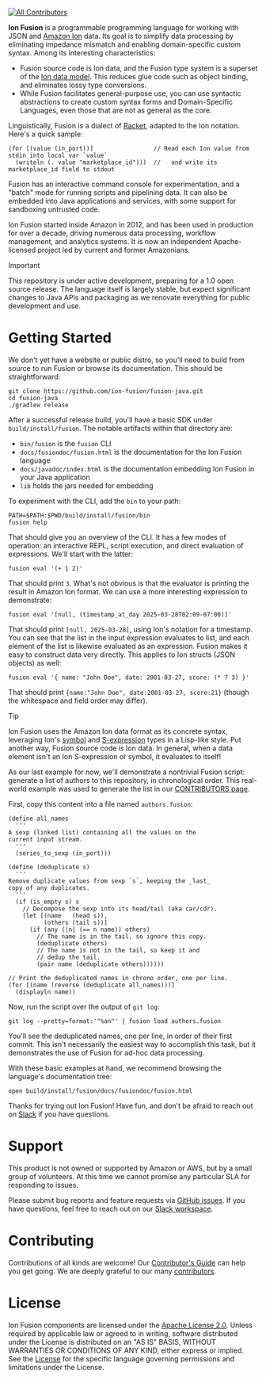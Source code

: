 <!-- Copyright Ion Fusion contributors. All rights reserved. -->
<!-- SPDX-License-Identifier: Apache-2.0 -->

[![All Contributors](https://img.shields.io/github/all-contributors/toddjonker/fusion-java?color=ee8449&style=flat-square)](#contributors)

**Ion Fusion** is a programmable programming language for working with JSON and [Amazon Ion][ion]
data. Its goal is to simplify data processing by eliminating impedance mismatch and enabling
domain-specific custom syntax. Among its interesting characteristics:

* Fusion source code is Ion data, and the Fusion type system is a superset of the
  [Ion data model][data]. This reduces glue code such as object binding, and eliminates lossy type
  conversions.
* While Fusion facilitates general-purpose use, you can use syntactic abstractions to create custom
  syntax forms and Domain-Specific Languages, even those that are not as general as the core.

Linguistically, Fusion is a dialect of [Racket][], adapted to the Ion notation. Here's a quick 
sample:

```
(for [(value (in_port))]                 // Read each Ion value from stdin into local var `value`
  (writeln (. value "marketplace_id")))  //   and write its marketplace_id field to stdout
```

Fusion has an interactive command console for experimentation, and a "batch" mode for running
scripts and pipelining data. It can also be embedded into Java applications and services, with
some support for sandboxing untrusted code.

Ion Fusion started inside Amazon in 2012, and has been used in production for over a
decade, driving numerous data processing, workflow management, and analytics systems.
It is now an independent Apache-licensed project led by current and former Amazonians.

> [!IMPORTANT]
> This repository is under active development, preparing for a 1.0 open source release. The language
> itself is largely stable, but expect significant changes to Java APIs and packaging as we
> renovate everything for public development and use.


# Getting Started

We don't yet have a website or public distro, so you'll need to build from source to run Fusion or
browse its documentation. This should be straightforward:

```shell
git clone https://github.com/ion-fusion/fusion-java.git
cd fusion-java
./gradlew release
```

After a successful release build, you'll have a basic SDK under `build/install/fusion`. The notable
artifacts within that directory are:

* `bin/fusion` is the `fusion` CLI
* `docs/fusiondoc/fusion.html` is the documentation for the Ion Fusion language
* `docs/javadoc/index.html` is the documentation embedding Ion Fusion in your Java application
* `lib` holds the jars needed for embedding

To experiment with the CLI, add the `bin` to your path:

```shell
PATH=$PATH:$PWD/build/install/fusion/bin
fusion help
```
That should give you an overview of the CLI. 
It has a few modes of operation: an interactive REPL, script execution, and direct 
evaluation of expressions. We'll start with the latter:

```shell
fusion eval '(+ 1 2)'
```

That should print `3`.  What's not obvious is that the evaluator is printing the result in 
Amazon Ion format.  We can use a more interesting expression to demonstrate:

```shell
fusion eval '[null, (timestamp_at_day 2025-03-28T02:09-07:00)]'
```

That should print `[null, 2025-03-28]`, using Ion's notation for a timestamp. You can see that the
list in the input expression evaluates to list, and each element of the list is likewise evaluated
as an expression. Fusion makes it easy to construct data very directly. This applies to Ion structs
(JSON objects) as well:

```shell
fusion eval '{ name: "John Doe", date: 2001-03-27, score: (* 7 3) }'
```

That should print `{name:"John Doe", date:2001-03-27, score:21}` (though the whitespace and field 
order may differ).

> [!TIP]
> Ion Fusion uses the Amazon Ion data format as its concrete syntax, leveraging Ion's [symbol][] 
> and [S-expression][sexp] types in a Lisp-like style. Put another way, Fusion source code _is_
> Ion data. In general, when a data element isn't an Ion S-expression or symbol, it evaluates to 
> itself!

As our last example for now, we'll demonstrate a nontrivial Fusion script: generate a list of 
authors to this repository, in chronological order. This real-world example was used to generate the
list in our [CONTRIBUTORS page](CONTRIBUTORS.md).

First, copy this content into a file named `authors.fusion`:

```
(define all_names
  '''
A sexp (linked list) containing all the values on the
current input stream.
  '''
  (series_to_sexp (in_port)))

(define (deduplicate s)
  '''
Remove duplicate values from sexp `s`, keeping the _last_
copy of any duplicates.
  '''
  (if (is_empty s) s
    // Decompose the sexp into its head/tail (aka car/cdr).
    (let [(name   (head s)),
          (others (tail s))]
      (if (any (|n| (== n name)) others)
        // The name is in the tail, so ignore this copy.
        (deduplicate others)
        // The name is not in the tail, so keep it and
        // dedup the tail.
        (pair name (deduplicate others))))))

// Print the deduplicated names in chrono order, one per line.
(for [(name (reverse (deduplicate all_names)))]
  (displayln name))
```

Now, run the script over the output of `git log`:

```shell
git log --pretty=format:'"%an"' | fusion load authors.fusion
```

You'll see the deduplicated names, one per line, in order of their first commit. This isn't 
necessarily the easiest way to accomplish this task, but it demonstrates the use of Fusion for 
ad-hoc data processing.

With these basic examples at hand, we recommend browsing the language's documentation tree:

```shell
open build/install/fusion/docs/fusiondoc/fusion.html
```

Thanks for trying out Ion Fusion!  Have fun, and don't be afraid to reach out on [Slack][slack] if
you have questions.


# Support

This product is not owned or supported by Amazon or AWS, but by a small group of volunteers.
At this time we cannot promise any particular SLA for responding to issues.

Please submit bug reports and feature requests via [GitHub issues][issues].
If you have questions, feel free to reach out on our [Slack workspace][slack].


# Contributing

Contributions of all kinds are welcome! Our [Contributor's Guide](CONTRIBUTING.md) can help you get 
going.  We are deeply grateful to our many [contributors](CONTRIBUTORS.md).

<!-- ALL-CONTRIBUTORS-LIST:START - Do not remove or modify this section -->
<!-- prettier-ignore-start -->
<!-- markdownlint-disable -->

<!-- markdownlint-restore -->
<!-- prettier-ignore-end -->

<!-- ALL-CONTRIBUTORS-LIST:END -->


# License

Ion Fusion components are licensed under the [Apache License 2.0](LICENSE). Unless required by
applicable law or agreed to in writing, software distributed under the License is distributed on
an "AS IS" BASIS, WITHOUT WARRANTIES OR CONDITIONS OF ANY KIND, either express or implied. See the
[License](LICENSE) for the specific language governing permissions and limitations under the
License.


[data]:   https://amazon-ion.github.io/ion-docs/docs/spec.html
[ion]:    https://amazon-ion.github.io/ion-docs/index.html
[issues]: https://github.com/ion-fusion/fusion-java/issues
[Racket]: https://racket-lang.org/
[sexp]:   https://amazon-ion.github.io/ion-docs/docs/spec.html#sexp
[slack]:  https://join.slack.com/t/ion-fusion/shared_invite/zt-2y0jr8vh2-bZLa66hdyZ3ykHcgOcYkcA
[symbol]: https://amazon-ion.github.io/ion-docs/docs/spec.html#symbol
